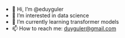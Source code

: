 - 👋 Hi, I’m @eduyguler
- 👀 I’m interested in data science
- 🌱 I’m currently learning transformer models
- 📫 How to reach me: duyguler@gmail.com

<!---
eduyguler/eduyguler is a ✨ special ✨ repository because its `README.md` (this file) appears on your GitHub profile.
You can click the Preview link to take a look at your changes.
--->
